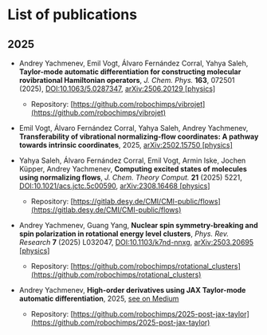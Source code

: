# List of publications

## 2025

- Andrey Yachmenev, Emil Vogt, Álvaro Fernández Corral, Yahya Saleh, **Taylor-mode automatic differentiation for constructing molecular rovibrational Hamiltonian operators**, *J. Chem. Phys.* **163**, 072501 (2025), [DOI:10.1063/5.0287347](https://doi.org/10.1063/5.0287347), [arXiv:2506.20129 [physics]](https://doi.org/10.48550/arXiv.2506.20129)

  - Repository: [https://github.com/robochimps/vibrojet](https://github.com/robochimps/vibrojet)

- Emil Vogt, Álvaro Fernández Corral, Yahya Saleh, Andrey Yachmenev, **Transferability of vibrational normalizing-flow coordinates: A pathway towards intrinsic coordinates**, 2025, [arXiv:2502.15750 [physics]](https://doi.org/10.48550/arXiv.2502.15750)

- Yahya Saleh, Álvaro Fernández Corral, Emil Vogt, Armin Iske, Jochen Küpper, Andrey Yachmenev, **Computing excited states of molecules using normalizing flows**, *J. Chem. Theory Comput.* **21** (2025) 5221, [DOI:10.1021/acs.jctc.5c00590](https://doi.org/10.1021/acs.jctc.5c00590), [arXiv:2308.16468 [physics]](https://doi.org/10.48550/arXiv.2308.16468)

  - Repository: [https://gitlab.desy.de/CMI/CMI-public/flows](https://gitlab.desy.de/CMI/CMI-public/flows)

- Andrey Yachmenev, Guang Yang, **Nuclear spin symmetry-breaking and spin polarization in rotational energy level clusters**, *Phys. Rev. Research* **7** (2025) L032047, [DOI:10.1103/k7nd-nnxg](https://doi.org/10.1103/k7nd-nnxg), [arXiv:2503.20695 [physics]](https://doi.org/10.48550/arXiv.2503.20695)

  - Repository: [https://github.com/robochimps/rotational_clusters](https://github.com/robochimps/rotational_clusters)

- Andrey Yachmenev, **High-order derivatives using JAX Taylor-mode automatic differentiation**, 2025, [see on Medium](https://medium.com/@andrey.yachmenev_75311/high-order-derivatives-using-jax-taylor-mode-automatic-differentiation-27c63be6ace9)
  - Repository: [https://github.com/robochimps/2025-post-jax-taylor](https://github.com/robochimps/2025-post-jax-taylor)
